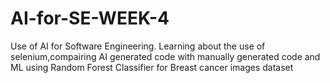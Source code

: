 # AI-for-SE-WEEK-4
Use of AI for Software Engineering. Learning about the use of selenium,compairing AI generated code with manually generated code and ML using Random Forest Classifier for Breast cancer images dataset 
